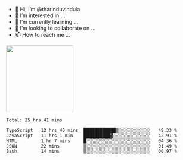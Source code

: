 - 👋 Hi, I’m @tharinduvindula
- 👀 I’m interested in ...
- 🌱 I’m currently learning ...
- 💞️ I’m looking to collaborate on ...
- 📫 How to reach me ...

<!---
tharinduvindula/tharinduvindula is a ✨ special ✨ repository because its `README.md` (this file) appears on your GitHub profile.
You can click the Preview link to take a look at your changes.
--->

<img height="180em" src="https://github-readme-stats.vercel.app/api?username=tharinduvindula&show_icons=true&hide_border=false&&count_private=true&include_all_commits=true" />


<!--START_SECTION:waka-->
```text
Total: 25 hrs 41 mins

TypeScript   12 hrs 40 mins  ████████████▒░░░░░░░░░░░░   49.33 % 
JavaScript   11 hrs 1 min    ██████████▓░░░░░░░░░░░░░░   42.91 % 
HTML         1 hr 7 mins     █░░░░░░░░░░░░░░░░░░░░░░░░   04.36 % 
JSON         22 mins         ▒░░░░░░░░░░░░░░░░░░░░░░░░   01.49 % 
Bash         14 mins         ▒░░░░░░░░░░░░░░░░░░░░░░░░   00.97 % 
```
<!--END_SECTION:waka-->

